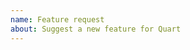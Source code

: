 ```yaml
---
name: Feature request
about: Suggest a new feature for Quart
---
```


<!--
Replace this comment with a description of what the feature should do.
Include details such as links to relevant specs or previous discussions.
-->

<!--
Replace this comment with an example of the problem which this feature
would resolve. Is this problem solvable without changes to Quart, such
as by subclassing or using an extension?
-->
